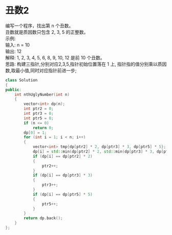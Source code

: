 # 丑数2
编写一个程序，找出第 n 个丑数。<br>
丑数就是质因数只包含 2, 3, 5 的正整数。 <br>
示例: <br>
输入: n = 10 <br>
输出: 12 <br>
解释: 1, 2, 3, 4, 5, 6, 8, 9, 10, 12 是前 10 个丑数。<br>
思路: 构建三指针,分别对应2,3,5,指针初始位置落在 1 上, 指针指的值分别乘以质因数,取最小值,同时对应指针前进一步; <br>
```cpp
class Solution
{
public:
    int nthUglyNumber(int n)
    {
        vector<int> dp(n);
        int ptr2 = 0;
        int ptr3 = 0;
        int ptr5 = 0;
        if (n <= 0)
            return 0;
        dp[0] = 1;
        for (int i = 1; i < n; i++)
        {
            vector<int> tmp{dp[ptr2] * 2, dp[ptr3] * 3, dp[ptr5] * 5};
            dp[i] = std::min(dp[ptr2] * 2, std::min(dp[ptr3] * 3, dp[ptr5] * 5));
            if (dp[i] == dp[ptr2] * 2)
            {
                ptr2++;
            }
            if (dp[i] == dp[ptr3] * 3)
            {
                ptr3++;
            }
            if (dp[i] == dp[ptr5] * 5)
            {
                ptr5++;
            }
        }
        return dp.back();
    }
};
```
